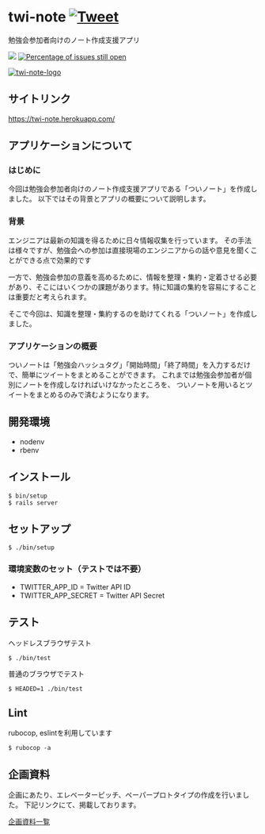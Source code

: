 # twi-note <a href="https://twitter.com/intent/tweet?url=https%3A%2F%2Fgithub.com%2Fs4na%2Ftwi-note&text=%E5%8B%89%E5%BC%B7%E4%BC%9A%E6%94%AF%E6%8F%B4%E3%82%A2%E3%83%97%E3%83%AA%E3%80%8C%E3%81%A4%E3%81%84%E3%83%8E%E3%83%BC%E3%83%88%E3%80%8D&via=s4na_penguin&hashtags=#twi-note" target="_blank">![Tweet](https://img.shields.io/twitter/url/http/shields.io.svg?style=social&logo=twitter)</a>

勉強会参加者向けのノート作成支援アプリ

[![](https://github.com/s4na/twi-note/workflows/build/badge.svg)](https://github.com/s4na/twi-note/actions)
[![Percentage of issues still open](http://isitmaintained.com/badge/open/s4na/twi-note.svg)](http://isitmaintained.com/project/s4na/twi-note "Percentage of issues still open")

[![twi-note-logo](./app/assets/images/twi-note-icon/icon-196x196.png)](https://twi-note.herokuapp.com/)

## サイトリンク

https://twi-note.herokuapp.com/

## アプリケーションについて
### はじめに
今回は勉強会参加者向けのノート作成支援アプリである「ついノート」を作成しました。
以下ではその背景とアプリの概要について説明します。

### 背景
エンジニアは最新の知識を得るために日々情報収集を行っています。
その手法は様々ですが、勉強会への参加は直接現場のエンジニアからの話や意見を聞くことができる点で効果的です

一方で、勉強会参加の意義を高めるために、情報を整理・集約・定着させる必要があり、そこにはいくつかの課題があります。特に知識の集約を容易にすることは重要だと考えられます。

そこで今回は、知識を整理・集約するのを助けてくれる「ついノート」を作成しました。

### アプリケーションの概要

ついノートは「勉強会ハッシュタグ」「開始時間」「終了時間」を入力するだけで、簡単にツイートをまとめることができます。
これまでは勉強会参加者が個別にノートを作成しなければいけなかったところを、
ついノートを用いるとツイートをまとめるのみで済むようになります。

## 開発環境

- nodenv
- rbenv

## インストール

```
$ bin/setup
$ rails server
```

## セットアップ

```
$ ./bin/setup
```

### 環境変数のセット（テストでは不要）

- TWITTER_APP_ID = Twitter API ID
- TWITTER_APP_SECRET = Twitter API Secret

## テスト

ヘッドレスブラウザテスト

```
$ ./bin/test
```

普通のブラウザでテスト

```
$ HEADED=1 ./bin/test
```

## Lint

rubocop, eslintを利用しています

```
$ rubocop -a
```

## 企画資料

企画にあたり、エレベーターピッチ、ペーパープロトタイプの作成を行いました。
下記リンクにて、掲載しております。

[企画資料一覧](./doc/README.md)
